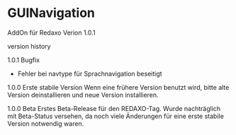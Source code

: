 # GUINavigation

AddOn für Redaxo Verion 1.0.1

version history

1.0.1 
Bugfix
- Fehler bei navtype für Sprachnavigation beseitigt

1.0.0
Erste stabile Version
Wenn eine frühere Version benutzt wird, bitte alte Version deinstallieren und neue Version installieren.



1.0.0 Beta
Erstes Beta-Release für den REDAXO-Tag. 
Wurde nachträglich mit Beta-Status versehen, da noch viele Änderungen für eine erste stabile Version notwendig waren.

